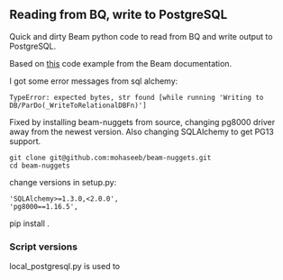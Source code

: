 ## Reading from BQ, write to PostgreSQL

Quick and dirty Beam python code to read from BQ and write output to PostgreSQL.

Based on [this](https://github.com/apache/beam/blob/master/sdks/python/apache_beam/examples/cookbook/bigquery_tornadoes.py) code example from the Beam documentation.

I got some error messages from sql alchemy:
```
TypeError: expected bytes, str found [while running 'Writing to DB/ParDo(_WriteToRelationalDBFn)']
```

Fixed by installing beam-nuggets from source, changing pg8000 driver away from the newest version. Also changing SQLAlchemy to get PG13 support.

```
git clone git@github.com:mohaseeb/beam-nuggets.git
cd beam-nuggets
```

change versions in setup.py:
```
'SQLAlchemy>=1.3.0,<2.0.0',
'pg8000==1.16.5',
```

pip install .



### Script versions
local_postgresql.py is used to 
